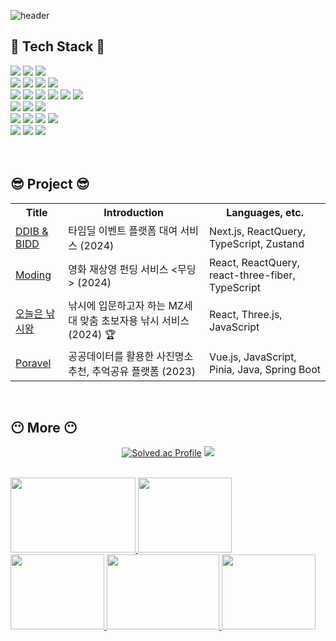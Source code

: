 ![header](https://capsule-render.vercel.app/api?type=waving&color=0:a1c4fd,100:c2e9fb&height=300&section=header&text=JaYoung's%20GitHub%20&fontSize=80&animation=twinkling&fontColor=FFFFFF&stroke=cfc4f2&fontAlignY=45&desc=Welcome&nbsp;to&asmp&descAlignY=25&descSize=30)


<h2> 🤩 Tech Stack 🤩 </h2>
<div>
 <img src="https://img.shields.io/badge/JavaScript-F7DF1E?style=flat-square&logo=javascript&logoColor=black"/>  <img src="https://img.shields.io/badge/Typescript-3178C6?style=flat-square&logo=Typescript&logoColor=white"/> <img src="https://img.shields.io/badge/java-007396?style=flat-square&logo=OpenJDK&logoColor=white"> 
    <br>
    <img src="https://img.shields.io/badge/Next.js-000000?style=flat-square&logo=Next.js&logoColor=white"/> <img src="https://img.shields.io/badge/React-61DAFB?style=flat-square&logo=React&logoColor=black"/> <img src="https://img.shields.io/badge/Vue.js-4FC08D?style=flat-square&logo=Vue.js&logoColor=white"/> <img src="https://img.shields.io/badge/Vite-646CFF?style=flat-square&logo=vite&logoColor=white"/>
   <br>
 <img src="https://img.shields.io/badge/HTML5-E34F26?style=flat-square&logo=html5&logoColor=white"/> <img src="https://img.shields.io/badge/CSS3-1572B6?style=flat-square&logo=css3&logoColor=white"/> <img src="https://img.shields.io/badge/Sass-CC6699?style=flat-square&logo=Sass&logoColor=white"/> <img src="https://img.shields.io/badge/Tailwind CSS-06B6D4?style=flat-square&logo=Tailwind CSS&logoColor=white"/>    <img src="https://img.shields.io/badge/ReactQuery-FF4154?style=flat-square&logo=ReactQuery&logoColor=white"/>  <img src="https://img.shields.io/badge/Three.js-000000?style=flat-square&logo=Three.js&logoColor=white"/> </br>   
<img src="https://img.shields.io/badge/SpringBoot-6DB33F?style=flat-square&logo=SpringBoot&logoColor=white"/>  <img src="https://img.shields.io/badge/MySQL-4479A1?style=flat-square&logo=MySQL&logoColor=white"/>     <img src="https://img.shields.io/badge/MariaDB-003545?style=flat-square&logo=mariaDB&logoColor=white"/>
 
  <br>
  <img src="https://img.shields.io/badge/Figma-F24E1E?style=flat-square&logo=Figma&logoColor=white"/>  <img src="https://img.shields.io/badge/Blender-E87D0D?style=flat-square&logo=Blender&logoColor=white"/> <img src="https://img.shields.io/badge/Android Studio-3DDC84?style=flat-square&logo=Android Studio&logoColor=white"/>  <img src="https://img.shields.io/badge/Notion-000000?style=flat-square&logo=Notion&logoColor=white"/>
   <br>
  <img src="https://img.shields.io/badge/Git-F05032?style=flat-square&logo=git&logoColor=white"/>  <img src="https://img.shields.io/badge/Jira-0052CC?style=flat-square&logo=Jira&logoColor=white"/> <img src="https://img.shields.io/badge/Slack-4A154B?style=flat-square&logo=Slack&logoColor=white"/>
</div>
<br>

<br>
<h2> 😎 Project 😎 </h2>
<div  align="center">
  
<table>
  <tr>
    <th>Title</th>
    <th>Introduction</th>
    <th>Languages, etc.</th>
  </tr>
  <tr>
    <td><a href="https://github.com/mkwwd/DDIB-BIDD">DDIB & BIDD</a></td>
    <td> 타임딜 이벤트 플랫폼 대여 서비스 (2024) </td>
    <td>  Next.js, ReactQuery, TypeScript, Zustand </td>
  </tr>
  <tr>
    <td><a href="https://github.com/Fintechtefin/moding">Moding</a></td>
    <td> 영화 재상영 펀딩 서비스 &lt;무딩&gt; (2024) </td>
    <td> React, ReactQuery, react-three-fiber, TypeScript </td>
  </tr>
  <tr>
    <td><a href="https://github.com/Gitaehasam/fishingKingOfToday">오늘은 낚시왕</a></td>
    <td> 낚시에 입문하고자 하는 MZ세대 맞춤 초보자용 낚시 서비스 (2024) 🏆</td>
    <td> React, Three.js, JavaScript </td>
  </tr>
  <tr>
    <td><a href="https://github.com/mkwwd/Poravel">Poravel</a></td>
    <td> 공공데이터를 활용한 사진명소추천, 추억공유 플랫폼 (2023) </td>
    <td>Vue.js, JavaScript, Pinia, Java, Spring Boot </td>
  </tr>

</table>

</div> 

<br>
<h2> 😶 More 😶 </h2>
  
  
<div display="flex"  align="center" >
  
  [![Solved.ac Profile](http://mazassumnida.wtf/api/v2/generate_badge?boj=mkwhwkdud)](https://solved.ac/mkwhwkdud/) 
<img src="https://github-readme-stats.vercel.app/api/top-langs/?username=mkwwd&layout=compact&show_icons=true&theme=dracula&hide_border=true&count_private=true"/>

</div> 
<br>

<div>
  
<a href="https://github.com/devxb/gitanimals">
    <img
    src="https://render.gitanimals.org/lines/mkwwd?pet-id=586935847131882480"
    width="200"
    height="120"
  />
    <img
    src="https://render.gitanimals.org/lines/mkwwd?pet-id=587616522557559007"
    width="150"
    height="120"
  />
   <img
    src="https://render.gitanimals.org/lines/mkwwd?pet-id=599395061562039749"
    width="150"
    height="120"
  />
 <img
    src="https://render.gitanimals.org/lines/mkwwd?pet-id=600303836166839160"
    width="180"
    height="120"
  />
  <img
    src="https://render.gitanimals.org/lines/mkwwd?pet-id=612988307524651753"
    width="150"
    height="120"
  />
</a>
  
</div>

